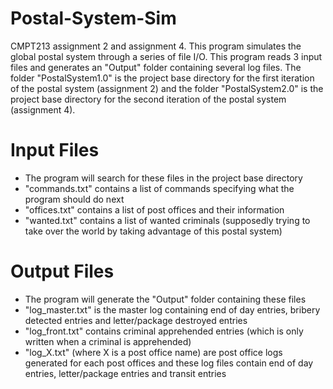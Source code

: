 # Postal-System-Sim
CMPT213 assignment 2 and assignment 4. This program simulates the global postal system through a series of file I/O. This program reads 3 input files and generates an "Output" folder containing several log files. The folder "PostalSystem1.0" is the project base directory for the first iteration of the postal system (assignment 2) and the folder "PostalSystem2.0" is the project base directory for the second iteration of the postal system (assignment 4).

# Input Files
- The program will search for these files in the project base directory
- "commands.txt" contains a list of commands specifying what the program should do next
- "offices.txt" contains a list of post offices and their information
- "wanted.txt" contains a list of wanted criminals (supposedly trying to take over the world by taking advantage of this postal system)

# Output Files
- The program will generate the "Output" folder containing these files
- "log_master.txt" is the master log containing end of day entries, bribery detected entries and letter/package destroyed entries
- "log_front.txt" contains criminal apprehended entries (which is only written when a criminal is apprehended)
- "log_X.txt" (where X is a post office name) are post office logs generated for each post offices and these log files contain end of day entries, letter/package entries and transit entries
